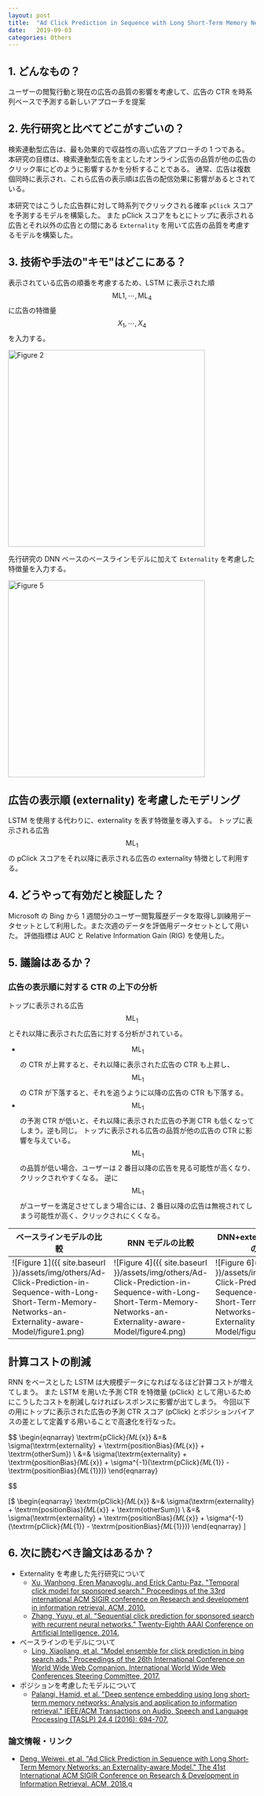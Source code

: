 ```yaml
---
layout: post
title:  "Ad Click Prediction in Sequence with Long Short-Term Memory Networks: an Externality-aware Model"
date:   2019-09-03
categories: Others
---
```


## 1. どんなもの？
ユーザーの閲覧行動と現在の広告の品質の影響を考慮して、広告の CTR を時系列ベースで予測する新しいアプローチを提案

## 2. 先行研究と比べてどこがすごいの？
検索連動型広告は、最も効果的で収益性の高い広告アプローチの 1 つである。
本研究の目標は、検索連動型広告を主としたオンライン広告の品質が他の広告のクリック率にどのように影響するかを分析することである。
通常、広告は複数個同時に表示され、これら広告の表示順は広告の配信効果に影響があるとされている。

本研究ではこうした広告群に対して時系列でクリックされる確率 `pClick` スコアを予測するモデルを構築した。
また pClick スコアをもとにトップに表示される広告とそれ以外の広告との間にある `Externality` を用いて広告の品質を考慮するモデルを構築した。

## 3. 技術や手法の"キモ"はどこにある？

表示されている広告の順番を考慮するため、LSTM に表示された順 $$\textrm{ML}{1}, \cdots, \textrm{ML}_{4}$$ に広告の特徴量 $$X_{1}, \cdots, X_{4}$$ を入力する。

<img src="{{ site.baseurl }}/assets/img/others/Ad-Click-Prediction-in-Sequence-with-Long-Short-Term-Memory-Networks-an-Externality-aware-Model/figure2.png" width="400px" alt="Figure 2">

先行研究の DNN ベースのベースラインモデルに加えて `Externality` を考慮した特徴量を入力する。

<img src="{{ site.baseurl }}/assets/img/others/Ad-Click-Prediction-in-Sequence-with-Long-Short-Term-Memory-Networks-an-Externality-aware-Model/figure5.png" width="400px" alt="Figure 5">

## 広告の表示順 (externality) を考慮したモデリング
LSTM を使用する代わりに、externality を表す特徴量を導入する。
トップに表示される広告 $$\textrm{ML}_{1}$$ の pClick スコアをそれ以降に表示される広告の externality 特徴として利用する。

## 4. どうやって有効だと検証した？
Microsoft の Bing から 1 週間分のユーザー閲覧履歴データを取得し訓練用データセットとして利用した。また次週のデータを評価用データセットとして用いた。
評価指標は AUC と Relative Information Gain (RIG) を使用した。

## 5. 議論はあるか？

### 広告の表示順に対する CTR の上下の分析
トップに表示される広告 $$\textrm{ML}_{1}$$ とそれ以降に表示された広告に対する分析がされている。
- $$\textrm{ML}_{1}$$ の CTR が上昇すると、それ以降に表示された広告の CTR も上昇し、 $$\textrm{ML}_{1}$$ の CTR が下落すると、それを追うように以降の広告の CTR も下落する。
- $$\textrm{ML}_{1}$$ の予測 CTR が低いと、それ以降に表示された広告の予測 CTR も低くなってしまう。逆も同じ。
トップに表示される広告の品質が他の広告の CTR に影響を与えている。
$$\textrm{ML}_{1}$$の品質が低い場合、ユーザーは 2 番目以降の広告を見る可能性が高くなり、クリックされやすくなる。
逆に$$\textrm{ML}_{1}$$がユーザーを満足させてしまう場合には、2 番目以降の広告は無視されてしまう可能性が高く、クリックされにくくなる。

| ベースラインモデルの比較 | RNN モデルの比較 | DNN+externality モデルの比較 |
|------|------|------|
| ![Figure 1]({{ site.baseurl }}/assets/img/others/Ad-Click-Prediction-in-Sequence-with-Long-Short-Term-Memory-Networks-an-Externality-aware-Model/figure1.png) | ![Figure 4]({{ site.baseurl }}/assets/img/others/Ad-Click-Prediction-in-Sequence-with-Long-Short-Term-Memory-Networks-an-Externality-aware-Model/figure4.png) | ![Figure 6]({{ site.baseurl }}/assets/img/others/Ad-Click-Prediction-in-Sequence-with-Long-Short-Term-Memory-Networks-an-Externality-aware-Model/figure6.png) |

## 計算コストの削減
RNN をベースとした LSTM は大規模データになればなるほど計算コストが増えてしまう。
また LSTM を用いた予測 CTR を特徴量 (pClick) として用いるためにこうしたコストを削減しなければレスポンスに影響が出てしまう。
今回以下の用にトップに表示された広告の予測 CTR スコア (pClick) とポジションバイアスの差として定義する用いることで高速化を行なった。

$$
\begin{eqnarray}
    \textrm{pClick}_{ML_{x}} &=& \sigma(\textrm{externality} + \textrm{positionBias}_{ML_{x}} + \textrm{otherSum}) \\
    &=& \sigma(\textrm{externality} + \textrm{positionBias}_{ML_{x}} + \sigma^{-1}(\textrm{pClick}_{ML_{1}} - \textrm{positionBias}_{ML_{1}}))
\end{eqnarray}

$$

[$ \begin{eqnarray} \textrm{pClick}_{ML_{x}} &=& \sigma(\textrm{externality} + \textrm{positionBias}_{ML_{x}} + \textrm{otherSum}) \\ &=& \sigma(\textrm{externality} + \textrm{positionBias}_{ML_{x}} + \sigma^{-1}(\textrm{pClick}_{ML_{1}} - \textrm{positionBias}_{ML_{1}})) \end{eqnarray} ]

## 6. 次に読むべき論文はあるか？

- Externality を考慮した先行研究について
  - [Xu, Wanhong, Eren Manavoglu, and Erick Cantu-Paz. "Temporal click model for sponsored search." Proceedings of the 33rd international ACM SIGIR conference on Research and development in information retrieval. ACM, 2010.](https://dl.acm.org/citation.cfm?id=1835470)
  - [Zhang, Yuyu, et al. "Sequential click prediction for sponsored search with recurrent neural networks." Twenty-Eighth AAAI Conference on Artificial Intelligence. 2014.](https://arxiv.org/abs/1404.5772)
- ベースラインのモデルについて
  - [Ling, Xiaoliang, et al. "Model ensemble for click prediction in bing search ads." Proceedings of the 26th International Conference on World Wide Web Companion. International World Wide Web Conferences Steering Committee, 2017.](https://dl.acm.org/citation.cfm?id=3041021.3054192)
- ポジションを考慮したモデルについて
  - [Palangi, Hamid, et al. "Deep sentence embedding using long short-term memory networks: Analysis and application to information retrieval." IEEE/ACM Transactions on Audio, Speech and Language Processing (TASLP) 24.4 (2016): 694-707.](https://arxiv.org/abs/1502.06922)
  
### 論文情報・リンク

- [Deng, Weiwei, et al. "Ad Click Prediction in Sequence with Long Short-Term Memory Networks: an Externality-aware Model." The 41st International ACM SIGIR Conference on Research & Development in Information Retrieval. ACM, 2018.](https://dl.acm.org/citation.cfm?id=3210071)q
